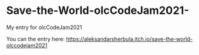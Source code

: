 # Save-the-World-olcCodeJam2021-
My entry for olcCodeJam2021

You can the entry here: https://aleksandarsherbula.itch.io/save-the-world-olccodejam2021
